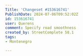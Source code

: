 ```yaml
---
Title: 'Changeset #153616741'
PublishDate: 2024-07-06T09:52:02Z
id: 153616741
user: Querens
comment: Specify road smoothness
created_by: StreetComplete 58.1
tags:
- Montenegro

---
```


